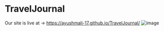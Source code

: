 # TravelJournal
Our site is live at -> https://ayushmali-17.github.io/TravelJournal/
![image](https://github.com/user-attachments/assets/2a9da802-f4df-43e1-826d-0f1729c7f5ba)
